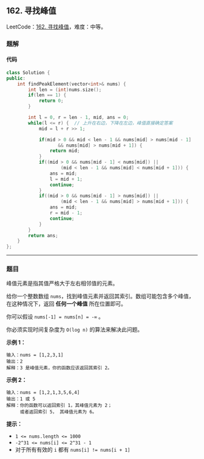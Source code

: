 ## 162. 寻找峰值

LeetCode：[162. 寻找峰值](https://leetcode.cn/problems/find-peak-element/)，难度：中等。

### 题解

#### 代码

```c++
class Solution {
public:
    int findPeakElement(vector<int>& nums) {
        int len = (int)nums.size();
        if(len == 1) {
            return 0;
        }

        int l = 0, r = len - 1, mid, ans = 0;
        while(l <= r) {  // 上升在右边，下降在左边，峰值直接确定答案
            mid = l + r >> 1;

            if(mid > 0 && mid < len - 1 && nums[mid] > nums[mid - 1] 
                   && nums[mid] > nums[mid + 1]) {
                return mid;
            }
            if((mid > 0 && nums[mid - 1] < nums[mid]) || 
                    (mid < len - 1 && nums[mid] < nums[mid + 1])) {
                ans = mid;
                l = mid + 1;
                continue;
            }
            if((mid > 0 && nums[mid - 1] > nums[mid]) || 
                    (mid < len - 1 && nums[mid] > nums[mid + 1])) {
                ans = mid;
                r = mid - 1;
                continue;
            }
        }
        return ans;
    }
};
```



---



### 题目

峰值元素是指其值严格大于左右相邻值的元素。

给你一个整数数组 `nums`，找到峰值元素并返回其索引。数组可能包含多个峰值，在这种情况下，返回 **任何一个峰值** 所在位置即可。

你可以假设 `nums[-1] = nums[n] = -∞` 。

你必须实现时间复杂度为 `O(log n)` 的算法来解决此问题。

 

**示例 1：**

```
输入：nums = [1,2,3,1]
输出：2
解释：3 是峰值元素，你的函数应该返回其索引 2。
```

**示例 2：**

```
输入：nums = [1,2,1,3,5,6,4]
输出：1 或 5 
解释：你的函数可以返回索引 1，其峰值元素为 2；
     或者返回索引 5， 其峰值元素为 6。
```

 

**提示：**

- `1 <= nums.length <= 1000`
- `-2^31 <= nums[i] <= 2^31 - 1`
- 对于所有有效的 `i` 都有 `nums[i] != nums[i + 1]`


